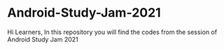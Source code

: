 # Android-Study-Jam-2021

Hi Learners,
In this repository you will find the codes from the session of Android Study Jam 2021
